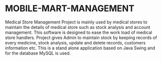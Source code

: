 # MOBILE-MART-MANAGEMENT
Medical Store Management Project is mainly used by medical stores to maintain the details of medical store such as stock analysis and account management. This software is designed to ease the work load of medical store handlers. Project gives Admin to maintain stock by keeping records of every medicine, stock analysis, update and delete records, customers information etc.
This is a stand alone application based on Java Swing and for the database MySQL is used.
